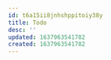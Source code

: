 ```yaml
---
id: t6a15ii8jnhshppitoiy38y
title: Todo
desc: ''
updated: 1637963541782
created: 1637963541782
---
```


